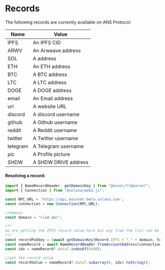 # Records

The following records are currently available on ANS Protocol:

| Name     | Value                |
| -------- | -------------------- |
| IPFS     | An IPFS CID          |
| ARWV     | An Arweave address   |
| SOL      | A address            |
| ETH      | An ETH address       |
| BTC      | A BTC address        |
| LTC      | A LTC address        |
| DOGE     | A DOGE address       |
| email    | An Email address     |
| url      | A website URL        |
| discord  | A discord username   |
| github   | A Github username    |
| reddit   | A Reddit username    |
| twitter  | A Twitter username   |
| telegram | A Telegram username  |
| pic      | A Profile picture    |
| SHDW     | A SHDW DRIVE address |



#### Resolving a record:

```typescript
import { NameRecordHeader, getDomainKey } from "@onsol/tldparser";
import { Connection } from "@solana/web3.js";

const RPC_URL = 'https://api.mainnet-beta.solana.com';
const connection = new Connection(RPC_URL);

//domain
const domain = "vlad.abc";

/**
we are getting the IPFS record value here but any from the list can be used
**/
const recordPubkey = (await getDomainKey(Record.IPFS + "." + domain, true)).pubkey
const nameRecord = await NameRecordHeader.fromAccountAddress(connection, recordPubkey);
const idx = nameRecord?.data?.indexOf(0x00);

//get the record value
const recordValue = nameRecord?.data?.subarray(0, idx).toString();
```
